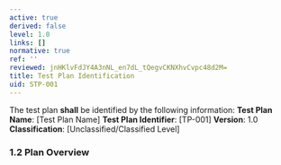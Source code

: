 ```yaml
---
active: true
derived: false
level: 1.0
links: []
normative: true
ref: ''
reviewed: jnHKlvFdJY4A3nNL_en7dL_tQegvCKNXhvCvpc48d2M=
title: Test Plan Identification
uid: STP-001
---
```


The test plan **shall** be identified by the following information:
**Test Plan Name**: [Test Plan Name]
**Test Plan Identifier**: [TP-001]
**Version**: 1.0
**Classification**: [Unclassified/Classified Level]

### 1.2 Plan Overview